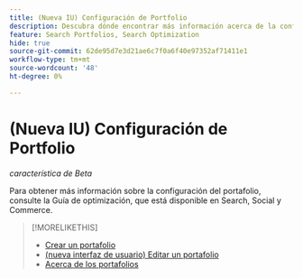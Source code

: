 ```yaml
---
title: (Nueva IU) Configuración de Portfolio
description: Descubra dónde encontrar más información acerca de la configuración del portafolio.
feature: Search Portfolios, Search Optimization
hide: true
source-git-commit: 62de95d7e3d21ae6c7f0a6f40e97352af71411e1
workflow-type: tm+mt
source-wordcount: '48'
ht-degree: 0%

---
```


# (Nueva IU) Configuración de Portfolio

*característica de Beta*

Para obtener más información sobre la configuración del portafolio, consulte la Guía de optimización, que está disponible en Search, Social y Commerce.

>[!MORELIKETHIS]
>
>* [Crear un portafolio](portfolio-create.md)
>* [(nueva interfaz de usuario) Editar un portafolio](portfolio-edit.md)
>* [Acerca de los portafolios](portfolio-about.md)
